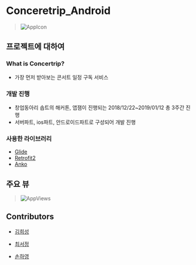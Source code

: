 # Conceretrip_Android
> ![AppIcon](https://github.com/cchloe2311/Concertrip__Android/blob/master/Concertrip.png?raw=true)


## 프로젝트에 대하여
### What is Concertrip?
* 가장 먼저 받아보는 콘서트 일정 구독 서비스
### 개발 진행
* 창업동아리 솝트의 해커톤, 앱잼이 진행되는 2018/12/22~2019/01/12 총 3주간 진행
* 서버파트, ios파트, 안드로이드파트로 구성되어 개발 진행
### 사용한 라이브러리
* [Glide](https://github.com/bumptech/glide)
* [Retrofit2](https://square.github.io/retrofit/)
* [Anko](https://github.com/Kotlin/anko)


## 주요 뷰
> ![AppViews](https://github.com/cchloe2311/Concertrip__Android/blob/master/views.png?raw=true)

## Contributors
* [김희성](https://github.com/heesung6701)

* [최서정](https://github.com/cchloe2311)

* [손하영](https://github.com/gds04070)
